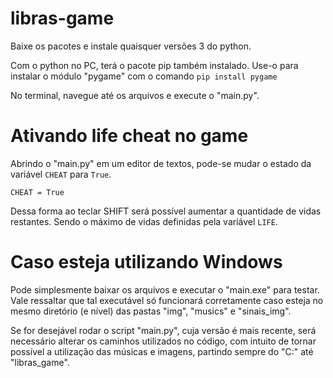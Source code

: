 # libras-game

Baixe os pacotes e instale quaisquer versões 3 do python.

Com o python no PC, terá o pacote pip também instalado. Use-o para instalar o módulo "pygame" com o comando ``pip install pygame``

No terminal, navegue até os arquivos e execute o "main.py".

# Ativando life cheat no game

Abrindo o "main.py" em um editor de textos, pode-se mudar o estado da variável ```CHEAT``` para ```True```.

``CHEAT = True``

Dessa forma ao teclar SHIFT será possível aumentar a quantidade de vidas restantes. Sendo o máximo de vidas definidas pela variável ```LIFE```.

# Caso esteja utilizando Windows

Pode simplesmente baixar os arquivos e executar o "main.exe" para testar. Vale ressaltar que tal executável só funcionará corretamente caso esteja no mesmo diretório (e nível) das pastas "img", "musics" e "sinais_img".

Se for desejável rodar o script "main.py", cuja versão é mais recente, será necessário alterar os caminhos utilizados no código, com intuito de tornar possível a utilização das músicas e imagens, partindo sempre do "C:" até "libras_game".
